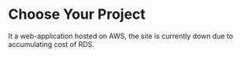 # Choose Your Project

It a web-application hosted on AWS, the site is currently down due to accumulating cost of RDS.
